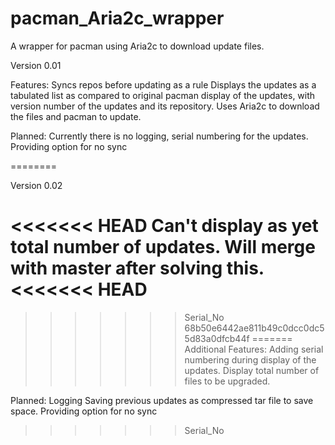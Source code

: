 pacman_Aria2c_wrapper
=====================

A wrapper for pacman using Aria2c to download update files.

Version 0.01

Features:
Syncs repos before updating as a rule
Displays the updates as a tabulated list as compared to original pacman display of the updates, with version number of the updates and its repository.
Uses Aria2c to download the files and pacman to update.

Planned:
Currently there is no logging, serial numbering for the updates.
Providing option for no sync

========

Version 0.02

<<<<<<< HEAD
Can't display as yet total number of updates. Will merge with master after solving this.
<<<<<<< HEAD
=======

>>>>>>> Serial_No
>>>>>>> 68b50e6442ae811b49c0dcc0dc55d83a0dfcb44f
=======
Additional Features:
Adding serial numbering during display of the updates. Display total number of files to be upgraded.

Planned:
Logging
Saving previous updates as compressed tar file to save space.
Providing option for no sync
>>>>>>> Serial_No
